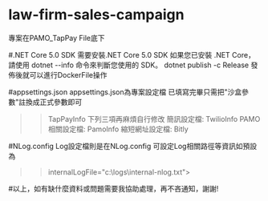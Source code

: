 # law-firm-sales-campaign
專案在PAMO_TapPay File底下

#.NET Core 5.0 SDK 
需要安裝.NET Core 5.0 SDK
如果您已安裝 .NET Core，請使用 dotnet --info 命令來判斷您使用的 SDK。
dotnet publish -c Release 發佈後就可以進行DockerFile操作

#appsettings.json
appsettings.json為專案設定檔
已填寫完畢只需把"沙盒參數"註換成正式參數即可
>>TapPayInfo
下列三項再麻煩自行修改
簡訊設定檔:
>>TwilioInfo
PAMO相關設定檔:
>>PamoInfo
縮短網址設定檔:
>>Bitly

#NLog.config
Log設定檔則是在NLog.config
可設定Log相關路徑等資訊如預設為
>>internalLogFile="c:\logs\internal-nlog.txt">

#以上，如有缺什麼資料或問題需要我協助處理，再不吝通知，謝謝!